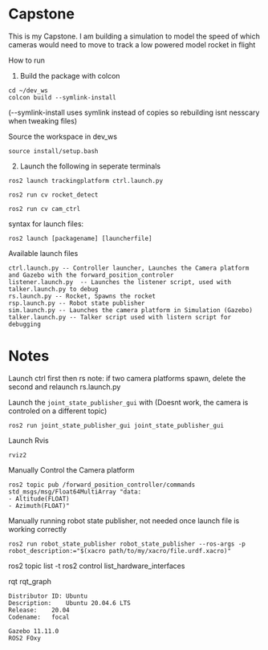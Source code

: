 # Capstone
This is my Capstone. I am building a simulation to model the speed of which cameras would need to move to track a low powered model rocket in flight

How to run
1. Build the package with colcon
```
cd ~/dev_ws
colcon build --symlink-install 
```
(--symlink-install uses symlink instead of copies so rebuilding isnt nesscary when tweaking files)

Source the workspace in dev_ws
```
source install/setup.bash
```

2. Launch the following in seperate terminals
```
ros2 launch trackingplatform ctrl.launch.py

ros2 run cv rocket_detect

ros2 run cv cam_ctrl
```



syntax for launch files:
```
ros2 launch [packagename] [launcherfile]
```
Available launch files
```
ctrl.launch.py -- Controller launcher, Launches the Camera platform and Gazebo with the forward_position_controler
listener.launch.py  -- Launches the listener script, used with talker.launch.py to debug
rs.launch.py -- Rocket, Spawns the rocket
rsp.launch.py -- Robot state publisher
sim.launch.py -- Launches the camera platform in Simulation (Gazebo) 
talker.launch.py -- Talker script used with listern script for debugging
```

# Notes

Launch ctrl first then rs
note: if two camera platforms spawn, delete the second and relaunch rs.launch.py

Launch the `joint_state_publisher_gui` with (Doesnt work, the camera is controled on a different topic)
```
ros2 run joint_state_publisher_gui joint_state_publisher_gui
```

Launch Rvis
```
rviz2
```

Manually Control the Camera platform
```
ros2 topic pub /forward_position_controller/commands std_msgs/msg/Float64MultiArray "data:
- Altitude(FLOAT)
- Azimuth(FLOAT)"
```
Manually running robot state publisher, not needed once launch file is working correctly
```
ros2 run robot_state_publisher robot_state_publisher --ros-args -p robot_description:="$(xacro path/to/my/xacro/file.urdf.xacro)"
```


ros2 topic list -t
ros2 control list_hardware_interfaces

rqt
rqt_graph


```
Distributor ID:	Ubuntu
Description:	Ubuntu 20.04.6 LTS
Release:	20.04
Codename:	focal

Gazebo 11.11.0
ROS2 FOxy
```